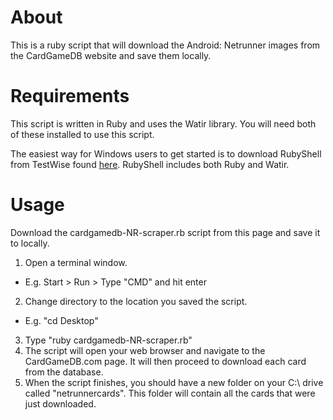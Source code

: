 About
=====
This is a ruby script that will download the Android: Netrunner images from the CardGameDB website and save them locally.

Requirements
============
This script is written in Ruby and uses the Watir library. You will need both of these installed to use this script.

The easiest way for Windows users to get started is to download RubyShell from TestWise found [here](https://testwisely.com/en/testwise/downloads). RubyShell includes both Ruby and Watir. 

Usage
=====
Download the cardgamedb-NR-scraper.rb script from this page and save it to locally. 

1. Open a terminal window.
  * E.g. Start > Run > Type "CMD" and hit enter
2. Change directory to the location you saved the script. 
  * E.g. "cd Desktop"
3. Type "ruby cardgamedb-NR-scraper.rb"
4. The script will open your web browser and navigate to the CardGameDB.com page. It will then proceed to download each card from the database.
5. When the script finishes, you should have a new folder on your C:\ drive called "netrunnercards". This folder will contain all the cards that were just downloaded. 
